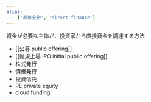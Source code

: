 ```yaml
---
alias:
    ['直接金融', 'direct finance']
---
```

資金が必要な主体が、投資家から直接資金を調達する方法
- [[公募 public offering]]
- [[新規上場 IPO initial public offering]]
- 株式発行
- 債権発行
- 投資信託
- PE private equity
- cloud funding